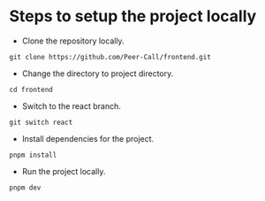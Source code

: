 # Steps to setup the project locally

* Clone the repository locally.
```
git clone https://github.com/Peer-Call/frontend.git
```
* Change the directory to project directory.
```
cd frontend
```
* Switch to the react branch.
```
git switch react
```
* Install dependencies for the project.
```
pnpm install
```
* Run the project locally.
```
pnpm dev
```
